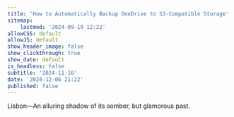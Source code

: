 ```yaml
---
title: 'How to Automatically Backup OneDrive to S3-Compatible Storage'
sitemap:
    lastmod: '2024-09-19 12:22'
allowCSS: default
allowJS: default
show_header_image: false
show_clickthrough: true
show_date: default
is_headless: false
subtitle: '2024-11-10'
date: '2024-12-06 21:22'
published: false
---
```


Lisbon―An alluring shadow of its somber, but glamorous past.

